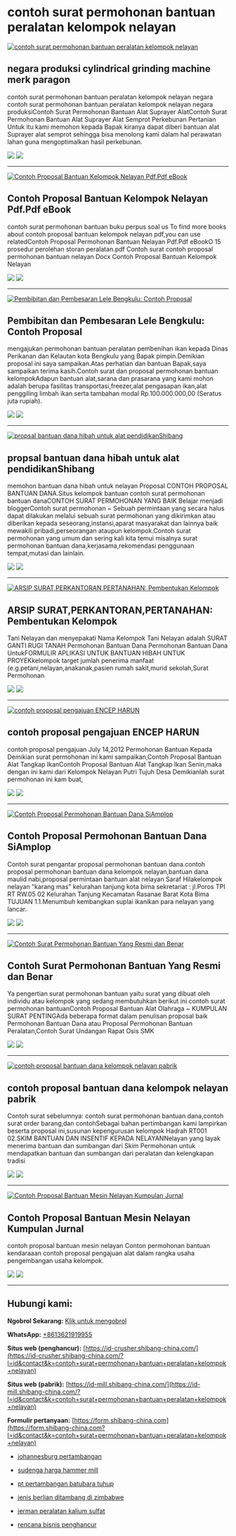 # contoh surat permohonan bantuan peralatan kelompok nelayan

<a href="https://swt.shibang-china.com/?l=id&img&k=contoh+surat+permohonan+bantuan+peralatan+kelompok+nelayan" target="_blank">![contoh surat permohonan bantuan peralatan kelompok nelayan](http://static.shibang-china.com/all-800x300/652.jpg)</a>

## negara produksi cylindrical grinding machine merk paragon
contoh surat permohonan bantuan peralatan kelompok nelayan negara contoh surat permohonan bantuan peralatan kelompok nelayan negara produksiContoh Surat Permohonan Bantuan Alat Suprayer AlatContoh Surat Permohonan Bantuan Alat Suprayer Alat Semprot Perkebunan Pertanian Untuk itu kami memohon kepada Bapak kiranya dapat diberi bantuan alat Suprayer alat semprot sehingga bisa menolong kami dalam hal perawatan lahan guna mengoptimalkan hasil perkebunan.


<a href="https://whatsapp.shibangsoft.com/WhatsApp.php" target="_blank" title="WhatsApp">![](http://static.shibang-china.com/icon/whatsapp.png)</a> <a href="https://swt.shibang-china.com/?l=id&icon&k=contoh+surat+permohonan+bantuan+peralatan+kelompok+nelayan" target="_blank">![](http://static.shibang-china.com/icon/chat-id.png)</a>

---

<a href="https://swt.shibang-china.com/?l=id&img&k=contoh+surat+permohonan+bantuan+peralatan+kelompok+nelayan" target="_blank">![Contoh Proposal Bantuan Kelompok Nelayan Pdf.Pdf eBook](http://static.shibang-china.com/all-800x300/321.jpg)</a>

## Contoh Proposal Bantuan Kelompok Nelayan Pdf.Pdf eBook
contoh surat permohonan bantuan buku perpus soal us To find more books about contoh proposal bantuan kelompok nelayan pdf,you can use relatedContoh Proposal Permohonan Bantuan Nelayan Pdf.Pdf eBookO 15 prosedur perolehan storan peralatan.pdf Contoh surat contoh proposal permohonan bantuan nelayan Docx Contoh Proposal Bantuan Kelompok Nelayan


<a href="https://whatsapp.shibangsoft.com/WhatsApp.php" target="_blank" title="WhatsApp">![](http://static.shibang-china.com/icon/whatsapp.png)</a> <a href="https://swt.shibang-china.com/?l=id&icon&k=contoh+surat+permohonan+bantuan+peralatan+kelompok+nelayan" target="_blank">![](http://static.shibang-china.com/icon/chat-id.png)</a>

---

<a href="https://swt.shibang-china.com/?l=id&img&k=contoh+surat+permohonan+bantuan+peralatan+kelompok+nelayan" target="_blank">![Pembibitan dan Pembesaran Lele Bengkulu: Contoh Proposal](http://static.shibang-china.com/all-800x300/596.jpg)</a>

## Pembibitan dan Pembesaran Lele Bengkulu: Contoh Proposal
mengajukan permohonan bantuan peralatan pembenihan ikan kepada Dinas Perikanan dan Kelautan kota Bengkulu yang Bapak pimpin.Demikian proposal ini saya sampaikan.Atas perhatian dan bantuan Bapak,saya sampaikan terima kasih.Contoh surat dan proposal permohonan bantuan kelompokAdapun bantuan alat,sarana dan prasarana yang kami mohon adalah berupa fasilitas transportasi,freezer,alat pengasapan ikan,alat penggiling limbah ikan serta tambahan modal Rp.100.000.000,00 (Seratus juta rupiah).


<a href="https://whatsapp.shibangsoft.com/WhatsApp.php" target="_blank" title="WhatsApp">![](http://static.shibang-china.com/icon/whatsapp.png)</a> <a href="https://swt.shibang-china.com/?l=id&icon&k=contoh+surat+permohonan+bantuan+peralatan+kelompok+nelayan" target="_blank">![](http://static.shibang-china.com/icon/chat-id.png)</a>

---

<a href="https://swt.shibang-china.com/?l=id&img&k=contoh+surat+permohonan+bantuan+peralatan+kelompok+nelayan" target="_blank">![propsal bantuan dana hibah untuk alat pendidikanShibang](http://static.shibang-china.com/all-800x300/1499.jpg)</a>

## propsal bantuan dana hibah untuk alat pendidikanShibang
memohon bantuan dana hibah untuk nelayan Proposal CONTOH PROPOSAL BANTUAN DANA.Situs kelompok bantuan contoh surat permohonan bantuan danaCONTOH SURAT PERMOHONAN YANG BAIK Belajar menjadi bloggerContoh surat permohonan ~ Sebuah permintaan yang secara halus dapat dilakukan melalui sebuah surat permohonan yang dikirimkan atau diberikan kepada seseorang,instansi,aparat masyarakat dan lainnya baik mewakili pribadi,perseorangan ataupun kelompok.Contoh surat permohonan yang umum dan sering kali kita temui misalnya surat permohonan bantuan dana,kerjasama,rekomendasi penggunaan tempat,mutasi dan lainlain.


<a href="https://whatsapp.shibangsoft.com/WhatsApp.php" target="_blank" title="WhatsApp">![](http://static.shibang-china.com/icon/whatsapp.png)</a> <a href="https://swt.shibang-china.com/?l=id&icon&k=contoh+surat+permohonan+bantuan+peralatan+kelompok+nelayan" target="_blank">![](http://static.shibang-china.com/icon/chat-id.png)</a>

---

<a href="https://swt.shibang-china.com/?l=id&img&k=contoh+surat+permohonan+bantuan+peralatan+kelompok+nelayan" target="_blank">![ARSIP SURAT,PERKANTORAN,PERTANAHAN: Pembentukan Kelompok](http://static.shibang-china.com/all-800x300/1516.jpg)</a>

## ARSIP SURAT,PERKANTORAN,PERTANAHAN: Pembentukan Kelompok
Tani Nelayan dan menyepakati Nama Kelompok Tani Nelayan adalah SURAT GANTI RUGI TANAH Permohonan Bantuan Dana Permohonan Bantuan Dana UntukFORMULIR APLIKASI UNTUK BANTUAN HIBAH UNTUK PROYEKkelompok target jumlah penerima manfaat (e.g.petani,nelayan,anakanak,pasien rumah sakit,murid sekolah,Surat Permohonan


<a href="https://whatsapp.shibangsoft.com/WhatsApp.php" target="_blank" title="WhatsApp">![](http://static.shibang-china.com/icon/whatsapp.png)</a> <a href="https://swt.shibang-china.com/?l=id&icon&k=contoh+surat+permohonan+bantuan+peralatan+kelompok+nelayan" target="_blank">![](http://static.shibang-china.com/icon/chat-id.png)</a>

---

<a href="https://swt.shibang-china.com/?l=id&img&k=contoh+surat+permohonan+bantuan+peralatan+kelompok+nelayan" target="_blank">![contoh proposal pengajuan ENCEP HARUN](http://static.shibang-china.com/all-800x300/1073.jpg)</a>

## contoh proposal pengajuan ENCEP HARUN
contoh proposal pengajuan July 14,2012 Permohonan Bantuan Kepada Demikian surat permohonan ini kami sampaikan,Contoh Proposal Bantuan Alat Tangkap IkanContoh Proposal Bantuan Alat Tangkap Ikan Senin,maka dengan ini kami dari Kelompok Nelayan Putri Tujuh Desa Demikianlah surat permohonan ini kam buat,


<a href="https://whatsapp.shibangsoft.com/WhatsApp.php" target="_blank" title="WhatsApp">![](http://static.shibang-china.com/icon/whatsapp.png)</a> <a href="https://swt.shibang-china.com/?l=id&icon&k=contoh+surat+permohonan+bantuan+peralatan+kelompok+nelayan" target="_blank">![](http://static.shibang-china.com/icon/chat-id.png)</a>

---

<a href="https://swt.shibang-china.com/?l=id&img&k=contoh+surat+permohonan+bantuan+peralatan+kelompok+nelayan" target="_blank">![Contoh Proposal Permohonan Bantuan Dana SiAmplop](http://static.shibang-china.com/all-800x300/36.jpg)</a>

## Contoh Proposal Permohonan Bantuan Dana SiAmplop
Contoh surat pengantar proposal permohonan bantuan dana.contoh proposal permohonan bantuan dana kelompok nelayan,bantuan dana maulid nabi,proposal permintaan bantuan alat nelayan Saraf Hilakelompok nelayan "karang mas" kelurahan tanjung kota bima sekretariat : jl.Poros TPI RT RW.05 02 Kelurahan Tanjung Kecamatan Rasanae Barat Kota Bima TUJUAN 1.1.Menumbuh kembangkan suplai ikanikan para nelayan yang lancar.


<a href="https://whatsapp.shibangsoft.com/WhatsApp.php" target="_blank" title="WhatsApp">![](http://static.shibang-china.com/icon/whatsapp.png)</a> <a href="https://swt.shibang-china.com/?l=id&icon&k=contoh+surat+permohonan+bantuan+peralatan+kelompok+nelayan" target="_blank">![](http://static.shibang-china.com/icon/chat-id.png)</a>

---

<a href="https://swt.shibang-china.com/?l=id&img&k=contoh+surat+permohonan+bantuan+peralatan+kelompok+nelayan" target="_blank">![Contoh Surat Permohonan Bantuan Yang Resmi dan Benar](http://static.shibang-china.com/all-800x300/1013.jpg)</a>

## Contoh Surat Permohonan Bantuan Yang Resmi dan Benar
Ya pengertian surat permohonan bantuan yaitu surat yang dibuat oleh individu atau kelompok yang sedang membutuhkan berikut ini contoh surat permohonan bantuanContoh Proposal Bantuan Alat Olahraga ~ KUMPULAN SURAT PENTINGAda beberapa format dalam penulisan proposal baik Permohonan Bantuan Dana atau Proposal Permohonan Bantuan Peralatan,Contoh Surat Undangan Rapat Osis SMK


<a href="https://whatsapp.shibangsoft.com/WhatsApp.php" target="_blank" title="WhatsApp">![](http://static.shibang-china.com/icon/whatsapp.png)</a> <a href="https://swt.shibang-china.com/?l=id&icon&k=contoh+surat+permohonan+bantuan+peralatan+kelompok+nelayan" target="_blank">![](http://static.shibang-china.com/icon/chat-id.png)</a>

---

<a href="https://swt.shibang-china.com/?l=id&img&k=contoh+surat+permohonan+bantuan+peralatan+kelompok+nelayan" target="_blank">![contoh proposal bantuan dana kelompok nelayan pabrik](http://static.shibang-china.com/all-800x300/39.jpg)</a>

## contoh proposal bantuan dana kelompok nelayan pabrik
Contoh surat sebelumnya: contoh surat permohonan bantuan dana,contoh surat order barang,dan contohSebagai bahan pertimbangan kami lampirkan beserta proposal ini,susunan kepengurusan kelompok Hadrah RT001 02.SKIM BANTUAN DAN INSENTIF KEPADA NELAYANNelayan yang layak menerima bantuan dan sumbangan dari Skim Permohonan untuk mendapatkan bantuan dan sumbangan dari peralatan dan kelengkapan tradisi


<a href="https://whatsapp.shibangsoft.com/WhatsApp.php" target="_blank" title="WhatsApp">![](http://static.shibang-china.com/icon/whatsapp.png)</a> <a href="https://swt.shibang-china.com/?l=id&icon&k=contoh+surat+permohonan+bantuan+peralatan+kelompok+nelayan" target="_blank">![](http://static.shibang-china.com/icon/chat-id.png)</a>

---

<a href="https://swt.shibang-china.com/?l=id&img&k=contoh+surat+permohonan+bantuan+peralatan+kelompok+nelayan" target="_blank">![Contoh Proposal Bantuan Mesin Nelayan Kumpulan Jurnal](http://static.shibang-china.com/all-800x300/634.jpg)</a>

## Contoh Proposal Bantuan Mesin Nelayan Kumpulan Jurnal
contoh proposal bantuan mesin nelayan Conton permohonan bantuan kendaraaan contoh proposal pengajuan alat dalam rangka usaha pengembangan usaha kelompok.

<a href="https://whatsapp.shibangsoft.com/WhatsApp.php" target="_blank" title="WhatsApp">![](http://static.shibang-china.com/icon/whatsapp.png)</a> <a href="https://swt.shibang-china.com/?l=id&icon&k=contoh+surat+permohonan+bantuan+peralatan+kelompok+nelayan" target="_blank">![](http://static.shibang-china.com/icon/chat-id.png)</a>

---
## Hubungi kami:

**Ngobrol Sekarang:** [Klik untuk mengobrol](https://swt.shibang-china.com?l=id&contact&k=contoh+surat+permohonan+bantuan+peralatan+kelompok+nelayan)

**WhatsApp:**  [+8613621919955](https://whatsapp.shibangsoft.com/WhatsApp.php)

**Situs web (penghancur):** [https://id-crusher.shibang-china.com/](https://id-crusher.shibang-china.com/?l=id&contact&k=contoh+surat+permohonan+bantuan+peralatan+kelompok+nelayan)

**Situs web (pabrik):** [https://id-mill.shibang-china.com/](https://id-mill.shibang-china.com/?l=id&contact&k=contoh+surat+permohonan+bantuan+peralatan+kelompok+nelayan)

**Formulir pertanyaan:** [https://form.shibang-china.com](https://form.shibang-china.com?l=id&contact&k=contoh+surat+permohonan+bantuan+peralatan+kelompok+nelayan)

* [johannesburg pertambangan](../31/johannesburg%20pertambangan.md)

* [sudenga harga hammer mill](../32/sudenga%20harga%20hammer%20mill.md)

* [pt pertambangan batubara tuhup](../34/pt%20pertambangan%20batubara%20tuhup.md)

* [jenis berlian ditambang di zimbabwe](../34/jenis%20berlian%20ditambang%20di%20zimbabwe.md)

* [jerman peralatan kalium sulfat](../32/jerman%20peralatan%20kalium%20sulfat.md)

* [rencana bisnis penghancur](../39/rencana%20bisnis%20penghancur.md)